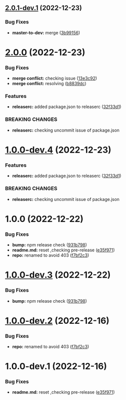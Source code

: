 ## [2.0.1-dev.1](https://github.com/sumit-panigrahi/ui-stencil/compare/2.0.0...2.0.1-dev.1) (2022-12-23)


### Bug Fixes

* **master-to-dev:** merge ([3b99156](https://github.com/sumit-panigrahi/ui-stencil/commit/3b991567e62a3147e2599bbebb57a7af4763446d))

# [2.0.0](https://github.com/sumit-panigrahi/ui-stencil/compare/1.0.0...2.0.0) (2022-12-23)


### Bug Fixes

* **merge conflict:** checking issue ([13e3c92](https://github.com/sumit-panigrahi/ui-stencil/commit/13e3c92d75c4de2d1010088bcd2a2e419bf372d8))
* **merge conflict:** resolving ([b8839dc](https://github.com/sumit-panigrahi/ui-stencil/commit/b8839dcdd067f8859a47a7c55ce9e06e52fedfed))


### Features

* **releaserc:** added package.json to releaserc ([32f33d1](https://github.com/sumit-panigrahi/ui-stencil/commit/32f33d179acd6f56ea64021bff546633faf16386))


### BREAKING CHANGES

* **releaserc:** checking uncommit issue of package.json

# [1.0.0-dev.4](https://github.com/sumit-panigrahi/ui-stencil/compare/1.0.0-dev.3...1.0.0-dev.4) (2022-12-23)


### Features

* **releaserc:** added package.json to releaserc ([32f33d1](https://github.com/sumit-panigrahi/ui-stencil/commit/32f33d179acd6f56ea64021bff546633faf16386))


### BREAKING CHANGES

* **releaserc:** checking uncommit issue of package.json
# 1.0.0 (2022-12-22)


### Bug Fixes

* **bump:** npm release check ([931b798](https://github.com/sumit-panigrahi/ui-stencil/commit/931b79893ae938130c5bec92264c80bb4fe7b6bf))
* **readme.md:** reset ,checking pre-release ([e35f971](https://github.com/sumit-panigrahi/ui-stencil/commit/e35f971315154c5dabcd7399ac438c9df9a2cbfe))
* **repo:** renamed to avoid 403 ([f7bf2c3](https://github.com/sumit-panigrahi/ui-stencil/commit/f7bf2c3c270b5deae67811f2988a1febe9267b9a))

# [1.0.0-dev.3](https://github.com/sumit-panigrahi/ui-stencil/compare/1.0.0-dev.2...1.0.0-dev.3) (2022-12-22)


### Bug Fixes

* **bump:** npm release check ([931b798](https://github.com/sumit-panigrahi/ui-stencil/commit/931b79893ae938130c5bec92264c80bb4fe7b6bf))

# [1.0.0-dev.2](https://github.com/sumit-panigrahi/ui-stencil/compare/1.0.0-dev.1...1.0.0-dev.2) (2022-12-16)


### Bug Fixes

* **repo:** renamed to avoid 403 ([f7bf2c3](https://github.com/sumit-panigrahi/ui-stencil/commit/f7bf2c3c270b5deae67811f2988a1febe9267b9a))

# 1.0.0-dev.1 (2022-12-16)


### Bug Fixes

* **readme.md:** reset ,checking pre-release ([e35f971](https://github.com/sumit-panigrahi/ui-stencil/commit/e35f971315154c5dabcd7399ac438c9df9a2cbfe))
